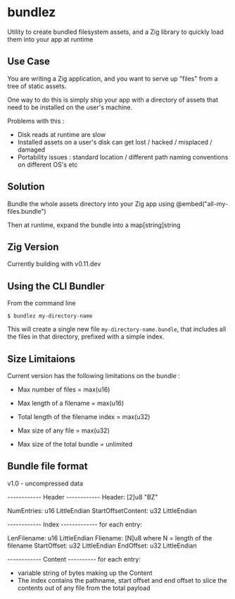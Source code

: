 # bundlez

Utility to create bundled filesystem assets, and a Zig library to quickly load them into your
app at runtime

## Use Case

You are writing a Zig application, and you want to serve up "files" from a tree of 
static assets.

One way to do this is simply ship your app with a directory of assets that need to be installed
on the user's machine.

Problems with this :
- Disk reads at runtime are slow
- Installed assets on a user's disk can get lost / hacked / misplaced / damaged
- Portability issues : standard location / different path naming conventions on different OS's etc
 

## Solution

Bundle the whole assets directory into your Zig app using @embed("all-my-files.bundle")

Then at runtime, expand the bundle into a map[string]string

## Zig Version

Currently building with v0.11.dev 


## Using the CLI Bundler

From the command line
```
$ bundlez my-directory-name
```

This will create a single new file `my-directory-name.bundle`, that includes all the files in that directory, 
prefixed with a simple index.

## Size Limitaions

Current version has the following limitations on the bundle :

- Max number of files = max(u16)
- Max length of a filename = max(u16)
- Total length of the filename index = max(u32)
- Max size of any file = max(u32)

- Max size of the total bundle = unlimited

## Bundle file format

v1.0 - uncompressed data

------------ Header ------------
Header: [2]u8  "BZ"

NumEntries: u16 LittleEndian
StartOffsetContent: u32 LittleEndian

------------ Index -------------
for each entry:

LenFilename: u16 LittleEndian
Fliename: [N]u8  where N = length of the filename
StartOffset: u32 LittleEndian
EndOffset: u32 LittleEndian

------------ Content ----------
for each entry:

- variable string of bytes making up the Content
- The index contains the pathname, start offset and end offset 
  to slice the contents out of any file from the total payload



